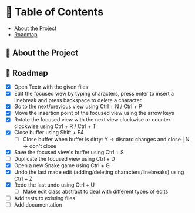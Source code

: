 # :notebook_with_decorative_cover: Table of Contents

- [About the Project](#star2-about-the-project)
- [Roadmap](#compass-roadmap)


## :star2: About the Project

## :compass: Roadmap

* [x] Open Textr with the given files
* [x] Edit the focused view by typing characters, press enter to insert a linebreak and press backspace to delete a character
* [x] Go to the next/previous view using Ctrl + N / Ctrl + P
* [x] Move the insertion point of the focused view using the arrow keys
* [x] Rotate the focused view with the next view clockwise or counter-clockwise using Ctrl + R / Ctrl + T
* [x] Close buffer using Shift + F4
    - [ ] Close buffer when buffer is dirty: Y -> discard changes and close | N -> don't close
* [x] Save the focused view's buffer using Ctrl + S
* [ ] Duplicate the focused view using Ctrl + D
* [x] Open a new Snake game using Ctrl + G
* [x] Undo the last made edit (adding/deleting characters/linebreaks) using Ctrl + Z
* [x] Redo the last undo using Ctrl + U
    - [ ] Make edit class abstract to deal with different types of edits
* [ ] Add tests to existing files
* [ ] Add documentation
